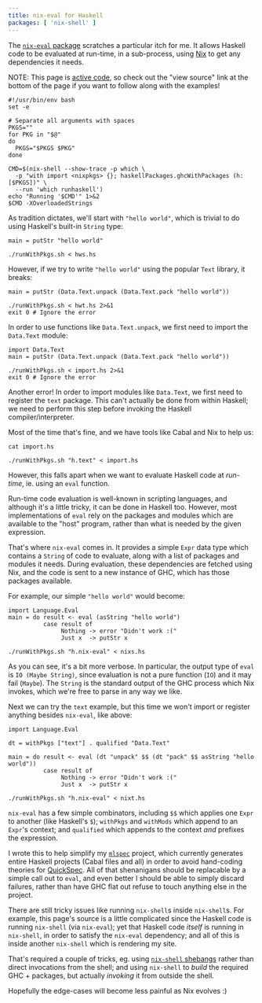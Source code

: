 ```yaml
---
title: nix-eval for Haskell
packages: [ 'nix-shell' ]
---
```


The [`nix-eval` package](https://hackage.haskell.org/package/nix-eval) scratches
a particular itch for me. It allows Haskell code to be evaluated at run-time, in
a sub-process, using [Nix](http://nixos.org/nix) to get any dependencies it
needs.

NOTE: This page is [active code](/projects/activecode/), so check out the "view
source" link at the bottom of the page if you want to follow along with the
examples!

```{pipe="cat > runWithPkgs.sh && chmod +x runWithPkgs.sh"}
#!/usr/bin/env bash
set -e

# Separate all arguments with spaces
PKGS=""
for PKG in "$@"
do
  PKGS="$PKGS $PKG"
done

CMD=$(nix-shell --show-trace -p which \
  -p "with import <nixpkgs> {}; haskellPackages.ghcWithPackages (h: [$PKGS])" \
  --run 'which runhaskell')
echo "Running '$CMD'" 1>&2
$CMD -XOverloadedStrings
```

As tradition dictates, we'll start with `"hello world"`, which is trivial to do
using Haskell's built-in `String` type:

```{.haskell pipe="tee hws.hs"}
main = putStr "hello world"
```

```{.haskell pipe="sh"}
./runWithPkgs.sh < hws.hs
```

However, if we try to write `"hello world"` using the popular `Text` library, it
breaks:

```{.haskell pipe="tee hwt.hs"}
main = putStr (Data.Text.unpack (Data.Text.pack "hello world"))
```

```{pipe="sh"}
./runWithPkgs.sh < hwt.hs 2>&1
exit 0 # Ignore the error
```

In order to use functions like `Data.Text.unpack`, we first need to import the
`Data.Text` module:

```{.haskell pipe="tee import.hs"}
import Data.Text
main = putStr (Data.Text.unpack (Data.Text.pack "hello world"))
```

```{pipe="sh"}
./runWithPkgs.sh < import.hs 2>&1
exit 0 # Ignore the error
```

Another error! In order to import modules like `Data.Text`, we first need to
register the `text` package. This can't actually be done from within Haskell; we
need to perform this step before invoking the Haskell compiler/interpreter.

Most of the time that's fine, and we have tools like Cabal and Nix to help us:

```{.haskell pipe="sh"}
cat import.hs
```

```{.haskell pipe="sh"}
./runWithPkgs.sh "h.text" < import.hs
```

However, this falls apart when we want to evaluate Haskell code at *run-time*,
ie. using an `eval` function.

Run-time code evaluation is well-known in scripting languages, and although it's
a little tricky, it can be done in Haskell too. However, most implementations of
`eval` rely on the packages and modules which are available to the "host"
program, rather than what is needed by the given expression.

That's where `nix-eval` comes in. It provides a simple `Expr` data type which
contains a `String` of code to evaluate, along with a list of packages and
modules it needs. During evaluation, these dependencies are fetched using Nix,
and the code is sent to a new instance of GHC, which has those packages
available.

For example, our simple `"hello world"` would become:

```{.haskell pipe="tee nixs.hs"}
import Language.Eval
main = do result <- eval (asString "hello world")
          case result of
               Nothing -> error "Didn't work :("
               Just x  -> putStr x
```

```{.haskell pipe="sh"}
./runWithPkgs.sh "h.nix-eval" < nixs.hs
```

As you can see, it's a bit more verbose. In particular, the output type of
`eval` is `IO (Maybe String)`, since evaluation is not a pure function (`IO`)
and it may fail (`Maybe`). The `String` is the standard output of the GHC
process which Nix invokes, which we're free to parse in any way we like.

Next we can try the `text` example, but this time we won't import or register
anything besides `nix-eval`, like above:

```{.haskell pipe="tee nixt.hs"}
import Language.Eval

dt = withPkgs ["text"] . qualified "Data.Text"

main = do result <- eval (dt "unpack" $$ (dt "pack" $$ asString "hello world"))
          case result of
               Nothing -> error "Didn't work :("
               Just x  -> putStr x
```

```{.haskell pipe="sh"}
./runWithPkgs.sh "h.nix-eval" < nixt.hs
```

`nix-eval` has a few simple combinators, including `$$` which applies one `Expr`
to another (like Haskell's `$`); `withPkgs` and `withMods` which append to an
`Expr`'s context; and `qualified` which appends to the context *and* prefixes
the expression.

I wrote this to help simplify my [`mlspec`](/git/mlspec/)
project, which currently generates entire Haskell projects (Cabal files and all)
in order to avoid hand-coding theories for
[QuickSpec](https://hackage.haskell.org/package/quickspec). All of that
shenanigans should be replacable by a simple call out to `eval`, and even better
I should be able to simply discard failures, rather than have GHC flat out
refuse to touch anything else in the project.

There are still tricky issues like running `nix-shell`s inside `nix-shell`s. For
example, this page's source is a little complicated since the Haskell code is
running `nix-shell` (via `nix-eval`); yet that Haskell code *itself* is running
in `nix-shell`, in order to satisfy the `nix-eval` dependency; and all of this
is inside another `nix-shell` which is rendering my site.

That's required a couple of tricks, eg. using
[`nix-shell` shebangs](/projects/nixos/nix_shell_shebangs.html) rather than direct
invocations from the shell; and using `nix-shell` to *build* the required GHC +
packages, but actually *invoking* it from outside the shell.

Hopefully the edge-cases will become less painful as Nix evolves :)
